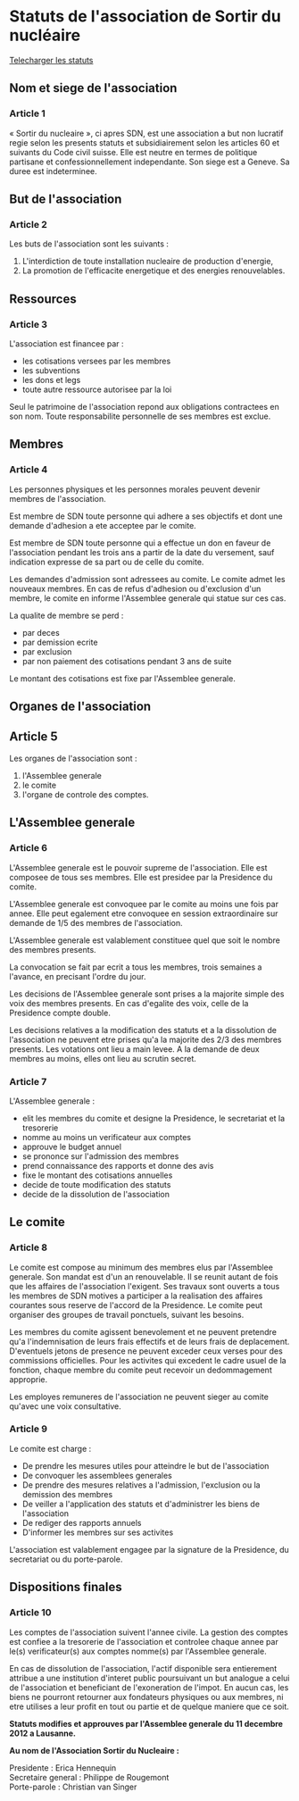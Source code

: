 # Statuts de l'association de Sortir du nucléaire

[Telecharger les statuts](/content/download/sdn_-_statuts.pdf)

## Nom et siege de l'association

### Article 1

« Sortir du nucleaire », ci apres SDN, est une association a but non lucratif
regie selon les presents statuts et subsidiairement selon les articles 60 et
suivants du Code civil suisse. Elle est neutre en termes de politique
partisane et confessionnellement independante. Son siege est a Geneve. Sa
duree est indeterminee.

## But de l'association

### Article 2

Les buts de l'association sont les suivants :

  1. L'interdiction de toute installation nucleaire de production d'energie,
  2. La promotion de l'efficacite energetique et des energies renouvelables.

## Ressources

### Article 3

L'association est financee par :

  * les cotisations versees par les membres
  * les subventions
  * les dons et legs
  * toute autre ressource autorisee par la loi

Seul le patrimoine de l'association repond aux obligations contractees en son
nom. Toute responsabilite personnelle de ses membres est exclue.

## Membres

### Article 4

Les personnes physiques et les personnes morales peuvent devenir membres de
l'association.

Est membre de SDN toute personne qui adhere a ses objectifs et dont une
demande d'adhesion a ete acceptee par le comite.

Est membre de SDN toute personne qui a effectue un don en faveur de
l'association pendant les trois ans a partir de la date du versement, sauf
indication expresse de sa part ou de celle du comite.

Les demandes d'admission sont adressees au comite. Le comite admet les
nouveaux membres. En cas de refus d'adhesion ou d'exclusion d'un membre, le
comite en informe l'Assemblee generale qui statue sur ces cas.

La qualite de membre se perd :

  * par deces
  * par demission ecrite
  * par exclusion
  * par non paiement des cotisations pendant 3 ans de suite

Le montant des cotisations est fixe par l'Assemblee generale.

## Organes de l'association

## Article 5

Les organes de l'association sont :

  1. l'Assemblee generale
  2. le comite
  3. l'organe de controle des comptes.

## L'Assemblee generale

### Article 6

L'Assemblee generale est le pouvoir supreme de l'association. Elle est
composee de tous ses membres. Elle est presidee par la Presidence du comite.

L'Assemblee generale est convoquee par le comite au moins une fois par annee.
Elle peut egalement etre convoquee en session extraordinaire sur demande de
1/5 des membres de l'association.

L'Assemblee generale est valablement constituee quel que soit le nombre des
membres presents.

La convocation se fait par ecrit a tous les membres, trois semaines a
l'avance, en precisant l'ordre du jour.

Les decisions de l'Assemblee generale sont prises a la majorite simple des
voix des membres presents. En cas d'egalite des voix, celle de la Presidence
compte double.

Les decisions relatives a la modification des statuts et a la dissolution de
l'association ne peuvent etre prises qu'a la majorite des 2/3 des membres
presents. Les votations ont lieu a main levee. A la demande de deux membres au
moins, elles ont lieu au scrutin secret.

### Article 7

L'Assemblee generale :

  * elit les membres du comite et designe la Presidence, le secretariat et la tresorerie
  * nomme au moins un verificateur aux comptes
  * approuve le budget annuel
  * se prononce sur l'admission des membres
  * prend connaissance des rapports et donne des avis
  * fixe le montant des cotisations annuelles
  * decide de toute modification des statuts
  * decide de la dissolution de l'association

## Le comite

### Article 8

Le comite est compose au minimum des membres elus par l'Assemblee generale.
Son mandat est d'un an renouvelable. Il se reunit autant de fois que les
affaires de l'association l'exigent. Ses travaux sont ouverts a tous les
membres de SDN motives a participer a la realisation des affaires courantes
sous reserve de l'accord de la Presidence. Le comite peut organiser des
groupes de travail ponctuels, suivant les besoins.

Les membres du comite agissent benevolement et ne peuvent pretendre qu'a
l'indemnisation de leurs frais effectifs et de leurs frais de deplacement.
D'eventuels jetons de presence ne peuvent exceder ceux verses pour des
commissions officielles. Pour les activites qui excedent le cadre usuel de la
fonction, chaque membre du comite peut recevoir un dedommagement approprie.

Les employes remuneres de l'association ne peuvent sieger au comite qu'avec
une voix consultative.

### Article 9

Le comite est charge :

  * De prendre les mesures utiles pour atteindre le but de l'association
  * De convoquer les assemblees generales
  * De prendre des mesures relatives a l'admission, l'exclusion ou la demission des membres
  * De veiller a l'application des statuts et d'administrer les biens de l'association
  * De rediger des rapports annuels
  * D'informer les membres sur ses activites

L'association est valablement engagee par la signature de la Presidence, du
secretariat ou du porte-parole.

## Dispositions finales

### Article 10

Les comptes de l'association suivent l'annee civile. La gestion des comptes
est confiee a la tresorerie de l'association et controlee chaque annee par
le(s) verificateur(s) aux comptes nomme(s) par l'Assemblee generale.

En cas de dissolution de l'association, l'actif disponible sera entierement
attribue a une institution d'interet public poursuivant un but analogue a
celui de l'association et beneficiant de l'exoneration de l'impot. En aucun
cas, les biens ne pourront retourner aux fondateurs physiques ou aux membres,
ni etre utilises a leur profit en tout ou partie et de quelque maniere que ce
soit.

**Statuts modifies et approuves par l'Assemblee generale du 11 decembre 2012 a Lausanne.**

**Au nom de l'Association Sortir du Nucleaire :**

Presidente : Erica Hennequin  
Secretaire general : Philippe de Rougemont  
Porte-parole : Christian van Singer
